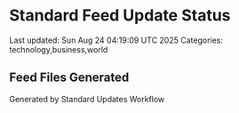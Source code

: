 # Standard Feed Update Status
Last updated: Sun Aug 24 04:19:09 UTC 2025
Categories: technology,business,world

## Feed Files Generated

Generated by Standard Updates Workflow
